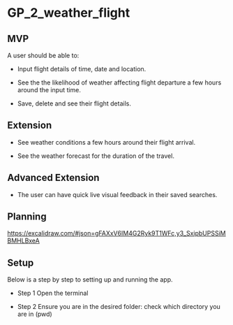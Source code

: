 # GP_2_weather_flight


## MVP 

A user should be able to:

- Input flight details of time, date and location.

- See the the likelihood of weather affecting flight departure a few hours around the input time.

- Save, delete and see their flight details.

## Extension

- See weather conditions a few hours around their flight arrival.

- See the weather forecast for the duration of the travel.

## Advanced Extension

- The user can have quick live visual feedback in their saved searches.

## Planning
https://excalidraw.com/#json=gFAXxV6IM4G2Ryk9T1WFc,y3_SxipbUPSSiMBMHLBxeA

## Setup

Below is a step by step to setting up and running the app.

- Step 1
    Open the terminal

- Step 2
    Ensure you are in the desired folder:
        check which directory you are in (pwd)